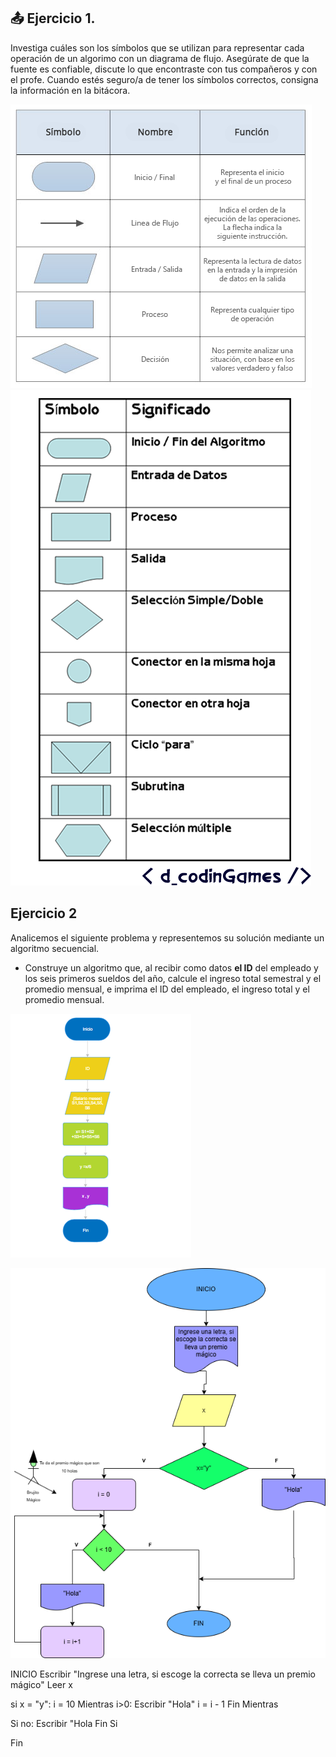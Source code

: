                                                                                                                     

## 📤 Ejercicio 1.

Investiga cuáles son los símbolos que se utilizan para representar cada operación de un algorimo con un diagrama de flujo. Asegúrate de que la fuente es confiable, discute lo que encontraste con tus compañeros y con el profe. Cuando estés seguro/a de tener los símbolos correctos, consigna la información en la bitácora.


![diagrama de flujo 1](./images/img1.png)
![diagrama de flujo 2](./images/img2.png)

## Ejercicio 2

Analicemos el siguiente problema y representemos su solución mediante un algoritmo secuencial.

- Construye un algoritmo que, al recibir como datos **el ID** del empleado y los seis primeros sueldos del año, calcule el ingreso total semestral y el promedio mensual, e imprima el ID del empleado, el ingreso total y el promedio mensual.

![diagrama de flujo 3](./images/img3.png)

![diagrama de flujo 4](./images/img4.png)


INICIO
Escribir "Ingrese una letra, si escoge la correcta se lleva un premio mágico"
Leer x

si x =  "y":
    i = 10
    Mientras i>0:
        Escribir "Hola"
        i = i - 1
    Fin Mientras

Si no:
    Escribir "Hola
Fin Si

Fin
